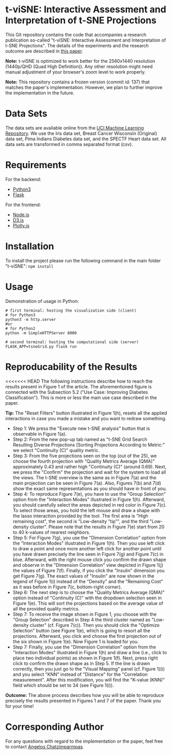 # t-viSNE: Interactive Assessment and Interpretation of t-SNE Projections #
This Git repository contains the code that accompanies a research publication so-called "t-viSNE: Interactive Assessment and Interpretation of t-SNE Projections". The details of the experiments and the research outcome are described in [this paper](https://arxiv.org/abs/2002.06910).

**Note:** t-viSNE is optimized to work better for the 2560x1440 resolution (1440p/QHD (Quad High Definition)). Any other resolution might need manual adjustment of your browser's zoom level to work properly.

**Note:** This repository contains a frozen version (commit id: 137) that matches the paper's implementation. However, we plan to further improve the implementation in the future.

# Data Sets #
The data sets are available online from the [UCI Machine Learning Repository](http://archive.ics.uci.edu/ml/index.php). We use the Iris data set, Breast Cancer Wisconsin (Original) data set, Pima Indians Diabetes data set, and the SPECTF Heart data set. All data sets are transformed in comma separated format (csv).

# Requirements #
For the backend:
- [Python3](https://www.python.org/downloads/)
- [Flask](https://palletsprojects.com/p/flask/)

For the frontend:
- [Node.js](https://nodejs.org/en/)
- [D3.js](https://d3js.org/)
- [Plotly.js](https://github.com/plotly/plotly.js/)

# Installation #
To install the project please run the following command in the main folder "t-viSNE": ```npm install```

# Usage #
Demonstration of usage in Python:
```
# first terminal: hosting the visualization side (client)
# for Python3
python3 -m http.server 
#or 
# for Python2
python -m SimpleHTTPServer 8000

# second terminal: hosting the computational side (server)
FLASK_APP=tsneGrid.py flask run
```

# Reproducability of the Results #
<<<<<<< HEAD
The following instructions describe how to reach the results present in Figure 1 of the article. The aforementioned figure is connected with the Subsection 5.2 ("Use Case: Improving Diabetes Classification"). This is more or less the main use case described in the paper.

**Tip:** The "Reset Filters" button illustrated in Figure 1(h), resets all the applied interactions in case you made a mistake and you want to redraw something.

- Step 1: We press the "Execute new t-SNE analysis" button that is observable in Figure 1(a).
- Step 2: From the new pop-up tab named as "t-SNE Grid Search Resulting Diverse Projections [Sorting Projections According to Metric:" we select "Continuity (C)" quality metric.
- Step 3: From the five projections seen on the top (out of the 25), we choose the fourth projection with "Quality Metrics Average (QMA)" approximately 0.43 and rather high "Continuity (C)" (around 0.69). Next, we press the "Confirm" the projection and wait for the system to load all the views. The t-SNE overview is the same as in Figure 7(a) and the main projection can be seen in Figure 7(a). Also, Figures 7(b) and 7(d) show the exact same representations as you should have in front of you. 
- Step 4: To reproduce Figure 7(e), you have to use the "Group Selection" option from the "Interaction Modes" illustrated in Figure 1(h). Afterward, you should carefully select the areas depicted in red color in Figure 7(c). To select those areas, you hold the left mouse and draw a shape with the lasso interaction provided by the tool. The first area is "High remaining cost", the second is "Low-density ”tip”", and the third "Low-density cluster". Please note that the results in Figure 7(e) start from 20 to 40 k-values of nearest neighbors.
- Step 5: For Figure 7(g), you use the "Dimension Correlation" option from the "Interaction Modes" illustrated in Figure 1(h). Then you use left click to draw a point and once more another left click for another point until you have drawn precisely the line seen in Figure 7(g) and Figure 7(c) in blue. Afterward, with the right mouse click you confirm the drawn shape and observe in the "Dimension Correlation" view depicted in Figure 1(j) the values of Figure 7(f). Finally, if you click the "Insulin" dimension you get Figure 7(g). The exact values of "Insulin" are now shown in the legend of Figure 1(i) instead of the "Density" and the "Remaining Cost" as it was before in Figure 7(c, bottom-right corner).
- Step 6: The next step is to choose the "Quality Metrics Average (QMA)" option instead of "Continuity (C)" with the dropdown selection seen in Figure 1(e). This will sort the projections based on the average value of all the provided quality metrics.
- Step 7: To receive the image shown in Figure 1, you choose with the "Group Selection" described in Step 4 the third cluster named as "Low-density cluster" (cf. Figure 7(c)). Then you should click the "Optimize Selection" button (see Figure 1(e), which is going to resort all the projections. Afterward, you click and choose the first projection out of the six shown in Figure 1(e). Now Figure 1 is loaded for you.
- Step 7: Finally, you use the "Dimension Correlation" option from the "Interaction Modes" illustrated in Figure 1(h) and draw a line (i.e., click to place two individual points) as shown in Figure 1(f). Next, press right click to confirm the drawn shape as in Step 5. If the line is drawn correctly, then you just go to the "Visual Mapping" panel (cf. Figure 1(i)) and you select "KNN" instead of "Distance" for the "Correlation measurement". After this modification, you will find the "K-value (KNN)" field which should be set to 34 (see Figure 1(i)). 

**Outcome:** The above process describes how you will be able to reproduce precisely the results presented in Figures 1 and 7 of the paper. Thank you for your time!

# Corresponding Author #
For any questions with regard to the implementation or the paper, feel free to contact [Angelos Chatzimparmpas](mailto:angelos.chatzimparmpas@lnu.se).
